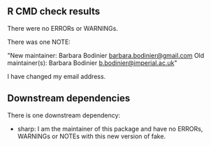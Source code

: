 ## R CMD check results

There were no ERRORs or WARNINGs. 

There was one NOTE:

"New maintainer:
  Barbara Bodinier <barbara.bodinier@gmail.com>
Old maintainer(s):
  Barbara Bodinier <b.bodinier@imperial.ac.uk>"

I have changed my email address.


## Downstream dependencies

There is one downstream dependency:

* sharp: I am the maintainer of this package and have no ERRORs, WARNINGs or NOTEs with this new version of fake.
